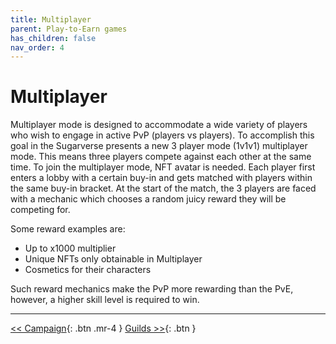 ```yaml
---
title: Multiplayer
parent: Play-to-Earn games
has_children: false
nav_order: 4
---
```


# Multiplayer

Multiplayer mode is designed to accommodate a wide variety of players who wish to engage in active PvP (players vs players). To accomplish this goal in the Sugarverse presents a new 3 player mode (1v1v1) multiplayer mode. This means three players compete against each other at the same time. To join the multiplayer mode, NFT avatar is needed. Each player first enters a lobby with a certain buy-in and gets matched with players within the same buy-in bracket. At the start of the match, the 3 players are faced with a mechanic which chooses a random juicy reward they will be competing for.

Some reward examples are:
- Up to x1000 multiplier
- Unique NFTs only obtainable in Multiplayer
- Cosmetics for their characters

Such reward mechanics make the PvP more rewarding than the PvE, however, a higher skill level is required to win.

---

[<< Campaign](https://sugarverse.github.io/4_2_campaign.html){: .btn .mr-4 }
[Guilds >>](https://sugarverse.github.io/4_4_guilds.html){: .btn }
